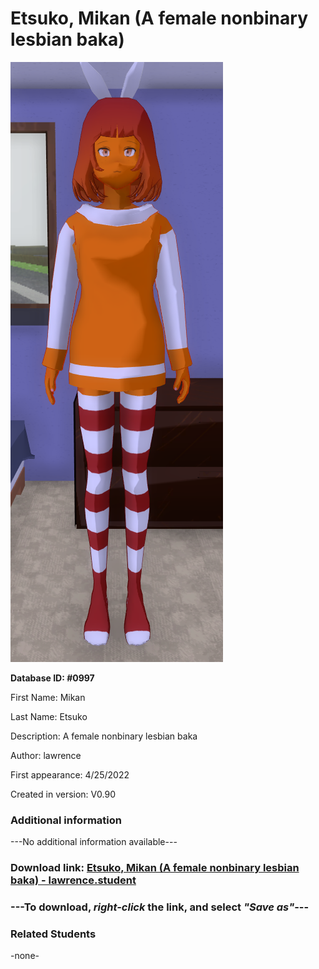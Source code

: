 # Etsuko, Mikan (A female nonbinary lesbian baka)

<img src="../../Files/Images/Etsuko, Mikan (A female nonbinary lesbian baka).png" title="Etsuko, Mikan (A female nonbinary lesbian baka) - lawrence">

**Database ID: #0997**

First Name: Mikan

Last Name: Etsuko

Description: A female nonbinary lesbian baka

Author: lawrence

First appearance: 4/25/2022

Created in version: V0.90

### Additional information

---No additional information available---

### Download link: <a href="https://raw.githubusercontent.com/Arbiter1223/Daigaku-Gurashi-Custom-Students/master/Files/Student%20Files/Etsuko%2C%20Mikan%20(A%20female%20nonbinary%20lesbian%20baka)%20-%20lawrence.student">Etsuko, Mikan (A female nonbinary lesbian baka) - lawrence.student</a>

### ---**To download, _right-click_ the link, and select _"Save as"_**---

### Related Students

-none-
